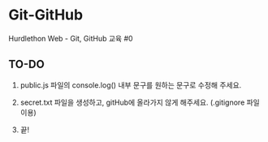 # Git-GitHub

Hurdlethon Web - Git, GitHub 교육 #0

## TO-DO

1. public.js 파일의 console.log() 내부 문구를 원하는 문구로 수정해 주세요.

2. secret.txt 파일을 생성하고, gitHub에 올라가지 않게 해주세요. (.gitignore 파일 이용)

3. 끝!

